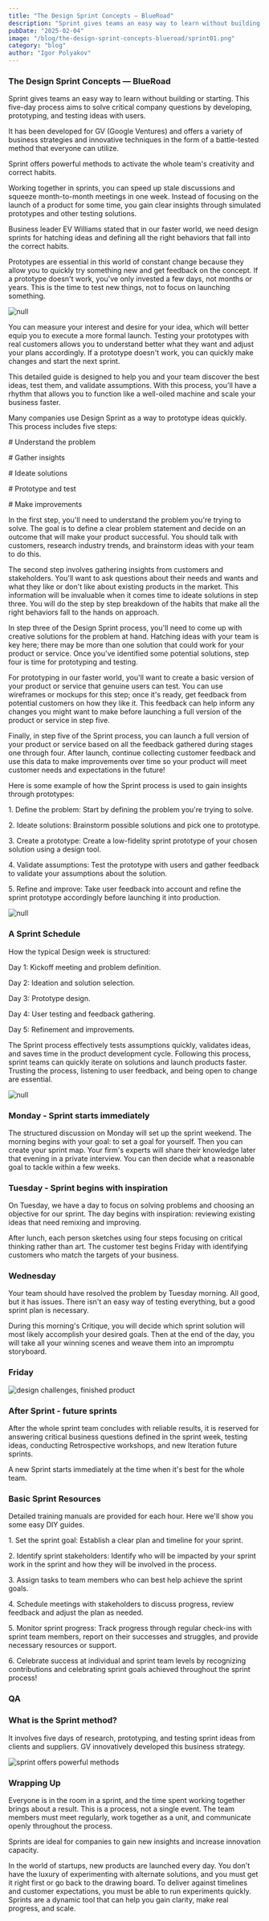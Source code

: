```yaml
---
title: "The Design Sprint Concepts — BlueRoad"
description: "Sprint gives teams an easy way to learn without building or starting. This five-day process aims to solve critical company questions by developing, prototyping, and testing ideas with users."
pubDate: "2025-02-04"
image: "/blog/the-design-sprint-concepts-blueroad/sprint01.png"
category: "blog"
author: "Igor Polyakov"
---
```


### The Design Sprint Concepts — BlueRoad

Sprint gives teams an easy way to learn without building or starting. This five-day process aims to solve critical company questions by developing, prototyping, and testing ideas with users.

It has been developed for GV (Google Ventures) and offers a variety of business strategies and innovative techniques in the form of a battle-tested method that everyone can utilize.

Sprint offers powerful methods to activate the whole team's creativity and correct habits.

Working together in sprints, you can speed up stale discussions and squeeze month-to-month meetings in one week. Instead of focusing on the launch of a product for some time, you gain clear insights through simulated prototypes and other testing solutions.

Business leader EV Williams stated that in our faster world, we need design sprints for hatching ideas and defining all the right behaviors that fall into the correct habits.

Prototypes are essential in this world of constant change because they allow you to quickly try something new and get feedback on the concept. If a prototype doesn't work, you've only invested a few days, not months or years. This is the time to test new things, not to focus on launching something.

![null](/blog/the-design-sprint-concepts-blueroad/sprint02.png)

You can measure your interest and desire for your idea, which will better equip you to execute a more formal launch. Testing your prototypes with real customers allows you to understand better what they want and adjust your plans accordingly. If a prototype doesn't work, you can quickly make changes and start the next sprint.

This detailed guide is designed to help you and your team discover the best ideas, test them, and validate assumptions. With this process, you'll have a rhythm that allows you to function like a well-oiled machine and scale your business faster.

Many companies use Design Sprint as a way to prototype ideas quickly. This process includes five steps:

\# Understand the problem

\# Gather insights

\# Ideate solutions

\# Prototype and test

\# Make improvements

In the first step, you'll need to understand the problem you're trying to solve. The goal is to define a clear problem statement and decide on an outcome that will make your product successful. You should talk with customers, research industry trends, and brainstorm ideas with your team to do this.

The second step involves gathering insights from customers and stakeholders. You'll want to ask questions about their needs and wants and what they like or don't like about existing products in the market. This information will be invaluable when it comes time to ideate solutions in step three. You will do the step by step breakdown of the habits that make all the right behaviors fall to the hands on approach.

In step three of the Design Sprint process, you'll need to come up with creative solutions for the problem at hand. Hatching ideas with your team is key here; there may be more than one solution that could work for your product or service. Once you've identified some potential solutions, step four is time for prototyping and testing.

For prototyping in our faster world, you'll want to create a basic version of your product or service that genuine users can test. You can use wireframes or mockups for this step; once it's ready, get feedback from potential customers on how they like it. This feedback can help inform any changes you might want to make before launching a full version of the product or service in step five.

Finally, in step five of the Sprint process, you can launch a full version of your product or service based on all the feedback gathered during stages one through four. After launch, continue collecting customer feedback and use this data to make improvements over time so your product will meet customer needs and expectations in the future!

Here is some example of how the Sprint process is used to gain insights through prototypes:

1\. Define the problem: Start by defining the problem you're trying to solve.

2\. Ideate solutions: Brainstorm possible solutions and pick one to prototype.

3\. Create a prototype: Create a low-fidelity sprint prototype of your chosen solution using a design tool.

4\. Validate assumptions: Test the prototype with users and gather feedback to validate your assumptions about the solution.

5\. Refine and improve: Take user feedback into account and refine the sprint prototype accordingly before launching it into production.

![null](/blog/the-design-sprint-concepts-blueroad/sprint03.png)

### A Sprint Schedule

How the typical Design week is structured:

Day 1: Kickoff meeting and problem definition.

Day 2: Ideation and solution selection.

Day 3: Prototype design.

Day 4: User testing and feedback gathering.

Day 5: Refinement and improvements.

The Sprint process effectively tests assumptions quickly, validates ideas, and saves time in the product development cycle. Following this process, sprint teams can quickly iterate on solutions and launch products faster. Trusting the process, listening to user feedback, and being open to change are essential.

![null](/blog/the-design-sprint-concepts-blueroad/sprint04.png)

### Monday - Sprint starts immediately

The structured discussion on Monday will set up the sprint weekend. The morning begins with your goal: to set a goal for yourself. Then you can create your sprint map. Your firm's experts will share their knowledge later that evening in a private interview. You can then decide what a reasonable goal to tackle within a few weeks.

### Tuesday - Sprint begins with inspiration

On Tuesday, we have a day to focus on solving problems and choosing an objective for our sprint. The day begins with inspiration: reviewing existing ideas that need remixing and improving.

After lunch, each person sketches using four steps focusing on critical thinking rather than art. The customer test begins Friday with identifying customers who match the targets of your business.

### Wednesday

Your team should have resolved the problem by Tuesday morning. All good, but it has issues. There isn't an easy way of testing everything, but a good sprint plan is necessary.

During this morning's Critique, you will decide which sprint solution will most likely accomplish your desired goals. Then at the end of the day, you will take all your winning scenes and weave them into an impromptu storyboard.

### Friday

![design challenges, finished product](/blog/the-design-sprint-concepts-blueroad/sprint05.png)

### After Sprint - future sprints

After the whole sprint team concludes with reliable results, it is reserved for answering critical business questions defined in the sprint week, testing ideas, conducting Retrospective workshops, and new Iteration future sprints.

A new Sprint starts immediately at the time when it's best for the whole team.

### Basic Sprint Resources

Detailed training manuals are provided for each hour. Here we'll show you some easy DIY guides.

1\. Set the sprint goal: Establish a clear plan and timeline for your sprint.

2\. Identify sprint stakeholders: Identify who will be impacted by your sprint work in the sprint and how they will be involved in the process.

3\. Assign tasks to team members who can best help achieve the sprint goals.

4\. Schedule meetings with stakeholders to discuss progress, review feedback and adjust the plan as needed.

5\. Monitor sprint progress: Track progress through regular check-ins with sprint team members, report on their successes and struggles, and provide necessary resources or support.

6\. Celebrate success at individual and sprint team levels by recognizing contributions and celebrating sprint goals achieved throughout the sprint process!

### QA

### What is the Sprint method?

It involves five days of research, prototyping, and testing sprint ideas from clients and suppliers. GV innovatively developed this business strategy.

![sprint offers powerful methods](/blog/the-design-sprint-concepts-blueroad/sprint06.png)

### Wrapping Up

Everyone is in the room in a sprint, and the time spent working together brings about a result. This is a process, not a single event. The team members must meet regularly, work together as a unit, and communicate openly throughout the process.

Sprints are ideal for companies to gain new insights and increase innovation capacity.

In the world of startups, new products are launched every day. You don't have the luxury of experimenting with alternate solutions, and you must get it right first or go back to the drawing board. To deliver against timelines and customer expectations, you must be able to run experiments quickly. Sprints are a dynamic tool that can help you gain clarity, make real progress, and scale.